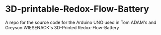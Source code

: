 # 3D-printable-Redox-Flow-Battery
A repo for the source code for the Arduino UNO used in Tom ADAM's and Greyson WIESENACK's 3D-Printed Redox-Flow-Battery
